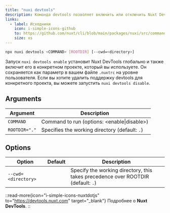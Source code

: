 ```yaml
---
title: "nuxi devtools"
description: Команда devtools позволяет включить или отключить Nuxt DevTools для каждого проекта.
links:
  - label: Исходники
    icon: i-simple-icons-github
    to: https://github.com/nuxt/cli/blob/main/packages/nuxi/src/commands/devtools.ts
    size: xs
---
```


<!--devtools-cmd-->
```bash [Terminal]
npx nuxi devtools <COMMAND> [ROOTDIR] [--cwd=<directory>]
```
<!--/devtools-cmd-->

Запуск `nuxi devtools enable` установит Nuxt DevTools глобально и также включит его в конкретном проекте, который вы используете. Он сохраняется как параметр в вашем файле `.nuxtrc` на уровне пользователя. Если вы хотите удалить поддержку devtools для конкретного проекта, вы можете запустить `nuxi devtools disable`.

## Arguments

<!--devtools-args-->
Argument | Description
--- | ---
`COMMAND` | Command to run (options: <enable\|disable>)
`ROOTDIR="."` | Specifies the working directory (default: `.`)
<!--/devtools-args-->

## Options

<!--devtools-opts-->
Option | Default | Description
--- | --- | ---
`--cwd=<directory>` |  | Specify the working directory, this takes precedence over ROOTDIR (default: `.`)
<!--/devtools-opts-->

::read-more{icon="i-simple-icons-nuxtdotjs" to="https://devtools.nuxt.com" target="\_blank"}
Подробнее о **Nuxt DevTools**.
::
